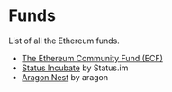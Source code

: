 # Funds

List of all the Ethereum funds.

* [The Ethereum Community Fund (ECF)](ecf.md)
* [Status Incubate](status-incubate.md) by Status.im
* [Aragon Nest](aragon-nest.md) by aragon


